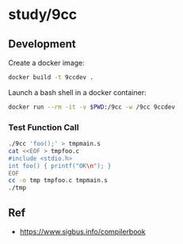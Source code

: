# study/9cc

## Development

Create a docker image:

```bash
docker build -t 9ccdev .
```

Launch a bash shell in a docker container:

```bash
docker run --rm -it -v $PWD:/9cc -w /9cc 9ccdev
```

### Test Function Call

```bash
./9cc 'foo();' > tmpmain.s
cat <<EOF > tmpfoo.c
#include <stdio.h>
int foo() { printf("OK\n"); }
EOF
cc -o tmp tmpfoo.c tmpmain.s
./tmp
```

## Ref

* https://www.sigbus.info/compilerbook
